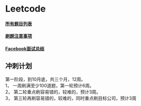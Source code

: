 # Leetcode

#### **[所有题目列表](https://github.com/dingjikerbo/leetcode/blob/master/doc/Leetcodes.md)**
 
#### **[刷题注意事项](https://github.com/dingjikerbo/leetcode/blob/master/doc/Attention.md)** 
 
#### **[Facebook面试总结](https://github.com/dingjikerbo/leetcode/blob/master/doc/FacebookSummary.md)** 


## **冲刺计划**

第一阶段，到10月底，共三个月，12周。<br/>
1， 一周刷满至少100道题，第一轮预计6周。<br/>
2， 第二轮重点刷容易错的，较难的，预计3周。<br/>
3， 第三轮再刷容易错的，较难的，同时重点刷目标公司，预计3周
